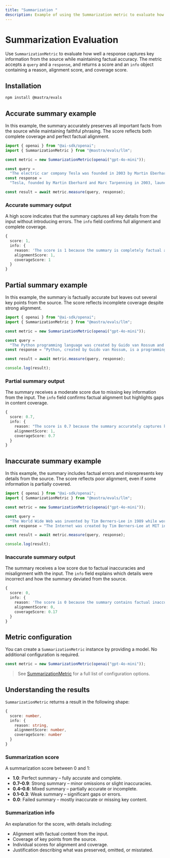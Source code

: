 ```yaml
---
title: "Summarization "
description: Example of using the Summarization metric to evaluate how well LLM-generated summaries capture content while maintaining factual accuracy.
---
```



# Summarization Evaluation

<ScorerCallout />

Use `SummarizationMetric` to evaluate how well a response captures key information from the source while maintaining factual accuracy. The metric accepts a `query` and a `response`, and returns a score and an `info` object containing a reason, alignment score, and coverage score.

## Installation

```bash copy
npm install @mastra/evals
```

## Accurate summary example

In this example, the summary accurately preserves all important facts from the source while maintaining faithful phrasing. The score reflects both complete coverage and perfect factual alignment.

```typescript filename="src/example-accurate-summary.ts" showLineNumbers copy
import { openai } from "@ai-sdk/openai";
import { SummarizationMetric } from "@mastra/evals/llm";

const metric = new SummarizationMetric(openai("gpt-4o-mini"));

const query =
  "The electric car company Tesla was founded in 2003 by Martin Eberhard and Marc Tarpenning. Elon Musk joined in 2004 as the largest investor and became CEO in 2008. The company's first car, the Roadster, was launched in 2008.";
const response =
  "Tesla, founded by Martin Eberhard and Marc Tarpenning in 2003, launched its first car, the Roadster, in 2008. Elon Musk joined as the largest investor in 2004 and became CEO in 2008.";

const result = await metric.measure(query, response);
```

### Accurate summary output

A high score indicates that the summary captures all key details from the input without introducing errors. The `info` field confirms full alignment and complete coverage.

```typescript
{
  score: 1,
  info: {
    reason: 'The score is 1 because the summary is completely factual and covers all key information from the original text.',
    alignmentScore: 1,
    coverageScore: 1
  }
}
```

## Partial summary example

In this example, the summary is factually accurate but leaves out several key points from the source. The score reflects incomplete coverage despite strong alignment.

```typescript filename="src/example-partial-summary.ts" showLineNumbers copy
import { openai } from "@ai-sdk/openai";
import { SummarizationMetric } from "@mastra/evals/llm";

const metric = new SummarizationMetric(openai("gpt-4o-mini"));

const query =
  "The Python programming language was created by Guido van Rossum and was first released in 1991. It emphasizes code readability with its notable use of significant whitespace. Python is dynamically typed and garbage-collected. It supports multiple programming paradigms, including structured, object-oriented, and functional programming.";
const response = "Python, created by Guido van Rossum, is a programming language known for its readable code and use of whitespace. It was released in 1991.";

const result = await metric.measure(query, response);

console.log(result);
```
### Partial summary output

The summary receives a moderate score due to missing key information from the input. The `info` field confirms factual alignment but highlights gaps in content coverage.

```typescript
{
  score: 0.7,
  info: {
    reason: "The score is 0.7 because the summary accurately captures key facts about Python's creation, release date, and emphasis on readability, achieving a perfect alignment score. However, it fails to mention that Python is dynamically typed, garbage-collected, and supports multiple programming paradigms, which affects the coverage score.",
    alignmentScore: 1,
    coverageScore: 0.7
  }
}
```

## Inaccurate summary example

In this example, the summary includes factual errors and misrepresents key details from the source. The score reflects poor alignment, even if some information is partially covered.

```typescript filename="src/example-inaccurate-summary.ts" showLineNumbers copy
import { openai } from "@ai-sdk/openai";
import { SummarizationMetric } from "@mastra/evals/llm";

const metric = new SummarizationMetric(openai("gpt-4o-mini"));

const query =
  "The World Wide Web was invented by Tim Berners-Lee in 1989 while working at CERN. He published the first website in 1991. Berners-Lee made the Web freely available, with no patent and no royalties due.";
const response = "The Internet was created by Tim Berners-Lee at MIT in the early 1990s, and he went on to commercialize the technology through patents.";

const result = await metric.measure(query, response);

console.log(result);
```

### Inaccurate summary output

The summary receives a low score due to factual inaccuracies and misalignment with the input. The `info` field explains which details were incorrect and how the summary deviated from the source.

```typescript
{
  score: 0,
  info: {
    reason: 'The score is 0 because the summary contains factual inaccuracies and fails to cover essential details from the original text. The claim that the Internet was created at MIT in the early 1990s contradicts the original text, which states that the World Wide Web was invented at CERN in 1989. Additionally, the summary incorrectly states that Berners-Lee commercialized the technology through patents, while the original text clearly mentions that he made the Web freely available with no patents or royalties.',
    alignmentScore: 0,
    coverageScore: 0.17
  }
}
```

## Metric configuration

You can create a `SummarizationMetric` instance by providing a model. No additional configuration is required.

```typescript showLineNumbers copy
const metric = new SummarizationMetric(openai("gpt-4o-mini"));
```

> See [SummarizationMetric](/reference/evals/summarization.md) for a full list of configuration options.

## Understanding the results

`SummarizationMetric` returns a result in the following shape:

```typescript
{
  score: number,
  info: {
    reason: string,
    alignmentScore: number,
    coverageScore: number
  }
}
```

### Summarization score

A summarization score between 0 and 1:

- **1.0**: Perfect summary – fully accurate and complete.
- **0.7–0.9**: Strong summary – minor omissions or slight inaccuracies.
- **0.4–0.6**: Mixed summary – partially accurate or incomplete.
- **0.1–0.3**: Weak summary – significant gaps or errors.
- **0.0**: Failed summary – mostly inaccurate or missing key content.

### Summarization info

An explanation for the score, with details including:

- Alignment with factual content from the input.
- Coverage of key points from the source.
- Individual scores for alignment and coverage.
- Justification describing what was preserved, omitted, or misstated.

<GithubLink
  outdated={true}
  marginTop='mt-16'
  link="https://github.com/mastra-ai/mastra/blob/main/examples/basics/evals/summarization"
/>

